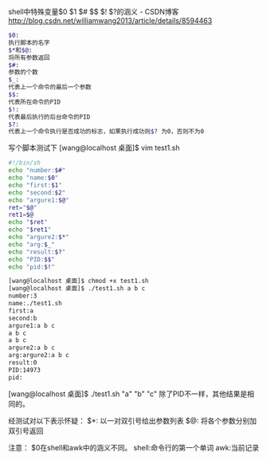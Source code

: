 

shell中特殊变量$0 $1 $# $$ $! $?的涵义 - CSDN博客 
http://blog.csdn.net/williamwang2013/article/details/8594463

```sh
$0:
执行脚本的名字
$*和$@:
将所有参数返回
$#:
参数的个数
$_:
代表上一个命令的最后一个参数
$$:
代表所在命令的PID
$!:
代表最后执行的后台命令的PID
$?:
代表上一个命令执行是否成功的标志，如果执行成功则$? 为0，否则不为0
```

写个脚本测试下
[wang@localhost 桌面]$ vim test1.sh
```sh
#!/bin/sh
echo "number:$#"
echo "name:$0"
echo "first:$1"
echo "second:$2"
echo "argure1:$@"
ret="$@"
ret1=$@
echo "$ret"
echo "$ret1"
echo "argure2:$*"
echo "arg:$_"
echo "result:$?"
echo "PID:$$"
echo "pid:$!"

[wang@localhost 桌面]$ chmod +x test1.sh 
[wang@localhost 桌面]$ ./test1.sh a b c
number:3
name:./test1.sh
first:a
second:b
argure1:a b c
a b c
a b c
argure2:a b c
arg:argure2:a b c
result:0
PID:14973
pid:
```
[wang@localhost 桌面]$ ./test1.sh "a" "b" "c"
除了PID不一样，其他结果是相同的。

经测试对以下表示怀疑：
$*:
以一对双引号给出参数列表
$@:
将各个参数分别加双引号返回

注意：
$0在shell和awk中的涵义不同。
shell:命令行的第一个单词  awk:当前记录
